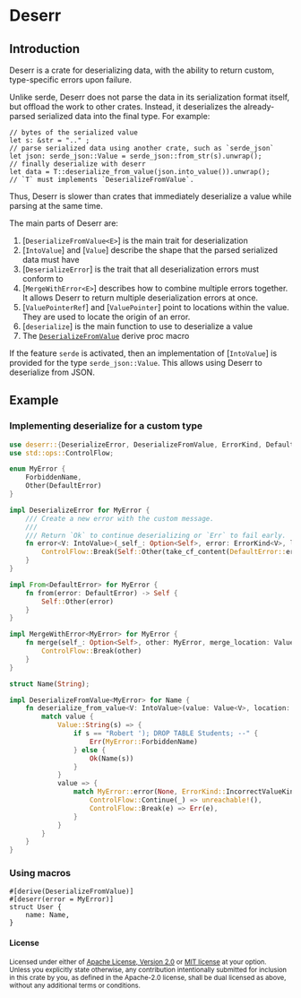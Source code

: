 # Deserr

## Introduction

Deserr is a crate for deserializing data, with the ability to return
custom, type-specific errors upon failure.

Unlike serde, Deserr does not parse the data in its serialization format itself,
but offload the work to other crates. Instead, it deserializes
the already-parsed serialized data into the final type. For example:

```rust,ignore
// bytes of the serialized value
let s: &str = ".." ;
// parse serialized data using another crate, such as `serde_json`
let json: serde_json::Value = serde_json::from_str(s).unwrap();
// finally deserialize with deserr
let data = T::deserialize_from_value(json.into_value()).unwrap();
// `T` must implements `DeserializeFromValue`.
```

Thus, Deserr is slower than crates that immediately deserialize a value while
parsing at the same time.

The main parts of Deserr are:
1. [`DeserializeFromValue<E>`] is the main trait for deserialization
2. [`IntoValue`] and [`Value`] describe the shape that the parsed serialized data must have
3. [`DeserializeError`] is the trait that all deserialization errors must conform to
4. [`MergeWithError<E>`] describes how to combine multiple errors together. It allows Deserr
to return multiple deserialization errors at once.
5. [`ValuePointerRef`] and [`ValuePointer`] point to locations within the value. They are
used to locate the origin of an error.
6. [`deserialize`] is the main function to use to deserialize a value
7. The [`DeserializeFromValue`](derive@DeserializeFromValue) derive proc macro

If the feature `serde` is activated, then an implementation of [`IntoValue`] is provided
for the type `serde_json::Value`. This allows using Deserr to deserialize from JSON.

## Example

### Implementing deserialize for a custom type
```rust
use deserr::{DeserializeError, DeserializeFromValue, ErrorKind, DefaultError, Value, ValueKind, IntoValue, take_cf_content, MergeWithError, ValuePointerRef, ValuePointer};
use std::ops::ControlFlow;

enum MyError {
    ForbiddenName,
    Other(DefaultError)
}

impl DeserializeError for MyError {
    /// Create a new error with the custom message.
    ///
    /// Return `Ok` to continue deserializing or `Err` to fail early.
    fn error<V: IntoValue>(_self_: Option<Self>, error: ErrorKind<V>, location: ValuePointerRef) -> ControlFlow<Self, Self> {
        ControlFlow::Break(Self::Other(take_cf_content(DefaultError::error(None, error, location))))
    }
}

impl From<DefaultError> for MyError {
    fn from(error: DefaultError) -> Self {
        Self::Other(error)
    }
}

impl MergeWithError<MyError> for MyError {
    fn merge(self_: Option<Self>, other: MyError, merge_location: ValuePointerRef) -> ControlFlow<Self, Self> {
        ControlFlow::Break(other)
    }
}

struct Name(String);

impl DeserializeFromValue<MyError> for Name {
    fn deserialize_from_value<V: IntoValue>(value: Value<V>, location: ValuePointerRef) -> Result<Self, MyError> {
        match value {
            Value::String(s) => {
                if s == "Robert '); DROP TABLE Students; --" {
                    Err(MyError::ForbiddenName)
                } else {
                    Ok(Name(s))
                }
            }
            value => {
                match MyError::error(None, ErrorKind::IncorrectValueKind { actual: value, accepted: &[ValueKind::String] }, location) {
                    ControlFlow::Continue(_) => unreachable!(),
                    ControlFlow::Break(e) => Err(e),
                }
            }
        }
    }
}
```

### Using macros

```rust,ignore
#[derive(DeserializeFromValue)]
#[deserr(error = MyError)]
struct User {
	name: Name,
}
```

#### License

<sup>
Licensed under either of <a href="LICENSE-APACHE">Apache License, Version
2.0</a> or <a href="LICENSE-MIT">MIT license</a> at your option.
</sup>

<br>

<sub>
Unless you explicitly state otherwise, any contribution intentionally submitted
for inclusion in this crate by you, as defined in the Apache-2.0 license, shall
be dual licensed as above, without any additional terms or conditions.
</sub>
